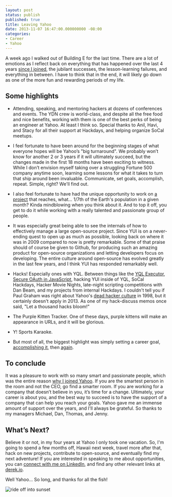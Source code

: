 ```yaml
---
layout: post
status: publish
published: true
title: Leaving Yahoo
date: 2013-11-07 16:47:00.000000000 -08:00
categories:
- Career
- Yahoo
---
```


A week ago I walked out of Building E for the last time. There are a lot of emotions as I reflect back on everything that has happened over the last 4 years [since I joined](http://derek.io/blog/2009/im-a-yahoo), the jubilant successes, the lesson-learning failures, and everything in between. I have to think that in the end, it will likely go down as one of the more fun and rewarding periods of my life.

<!--more-->

## Some highlights

* Attending, speaking, and mentoring hackers at dozens of conferences and events. The YDN crew is world-class, and despite all the free food and nice benefits, working with them is one of the best perks of being an engineer at Yahoo. At least I think so. Special thanks to Anil, Havi, and Stacy for all their support at Hackdays, and helping organize SoCal meetups.

* I feel fortunate to have been around for the beginning stages of what everyone hopes will be Yahoo’s "big turnaround". We probably won’t know for another 2 or 3 years if it will ultimately succeed, but the changes made in the first 18 months have been exciting to witness. While I don’t envision myself taking over a struggling Fortune 500 company anytime soon, learning some lessons for what it takes to turn that ship around been invaluable. Communicate, set goals, accomplish, repeat. Simple, right? We'll find out.

* I also feel fortunate to have had the unique opportunity to work on [a project](http://yuilibrary.com/) that reaches, what... 1/7th of the Earth's population in a given month? Kinda mindblowing when you think about it. And to top it off, you get to do it while working with a really talented and passionate group of people.

* It was especially great being able to see the internals of how to effectively manage a large open-source project. Since YUI is on a never-ending quest to open up as much as possible, looking back on where it was in 2009 compared to now is pretty remarkable. Some of that praise should of course be given to Github, for producing such an amazing product for open-source organizations and letting developers focus on developing. The entire culture around open-source has evolved greatly in the last few years, and I think YUI has responded remarkably well.

* Hacks! Especially ones with YQL. Between things like the [YQL Executor](https://github.com/yahoo/yql-executor), [Secure OAuth in JavaScript](http://derek.io/blog/2010/how-to-secure-oauth-in-javascript/), hacking YUI inside of YQL, SoCal Hackdays, Hacker Movie Nights, late-night scripting competitions with Dan Beam, and my projects from internal Hackdays. I couldn't tell you if Paul Graham was right about Yahoo's [dead hacker culture](http://www.paulgraham.com/yahoo.html) in 1998, but it certainly doesn't apply in 2013. As one of my hack-discuss memos once said, "Let a thousand hacks bloom!"

* The Purple Kitten Tracker. One of these days, purple kittens will make an appearance in URLs, and it will be glorious.

* Y! Sports Karaoke.

* But most of all, the biggest highlight was simply setting a career goal, [accomplishing it](http://derek.io/blog/2010/return-to-sunnyvale), then [again](http://derek.io/blog/2011/joining-yui).

## To conclude

It was a pleasure to work with so many smart and passionate people, which was the entire reason [why I joined Yahoo](http://derek.io/blog/2011/the-best-career-advice-youll-ever-get). If you are the smartest person in the room and not the CEO, go find a smarter room. If you are working for a company that doesn’t believe in you, it’s time for a change. Ultimately, your career is about you, and the best way to succeed is to have the support of a company that can help you reach your goals. Yahoo gave me an immense amount of support over the years, and I'll always be grateful. So thanks to my managers Michael, Dan, Thomas, and Jenny.

## What’s Next?

Believe it or not, in my four years at Yahoo I only took one vacation. So, I'm going to spend a few months off, Hawaii next week, travel more after that, hack on new projects, contribute to open-source, and eventually find my next adventure! If you are interested in speaking to me about opportunities, you can [connect with me on LinkedIn](http://www.linkedin.com/in/derekgathright), and find any other relevant links at [derek.io](http://derek.io/).

Well Yahoo... So long, and thanks for all the fish!

![ride off into sunset](http://i.imgur.com/rJVteIv.jpg)

